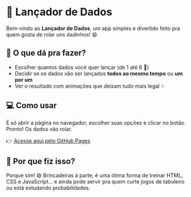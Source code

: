 # 🎲 Lançador de Dados

Bem-vindo ao **Lançador de Dados**, um app simples e divertido feito pra quem gosta de rolar uns dadinhos! 😄

## 🧩 O que dá pra fazer?

- Escolher quantos dados você quer lançar (de 1 até 6 🎯)
- Decidir se os dados vão ser lançados **todos ao mesmo tempo** ou **um por um**
- Ver o resultado com animações que deixam tudo mais legal ✨

## 💻 Como usar

É só abrir a página no navegador, escolher suas opções e clicar no botão. Pronto! Os dados vão rolar.

👉 [Acesse aqui pelo GitHub Pages](https://seuusuario.github.io/seu-repositorio)

## 🚀 Por que fiz isso?

Porque sim! 😄 Brincadeiras à parte, é uma ótima forma de treinar HTML, CSS e JavaScript... e ainda pode servir pra quem curte jogos de tabuleiro ou está estudando probabilidades.


